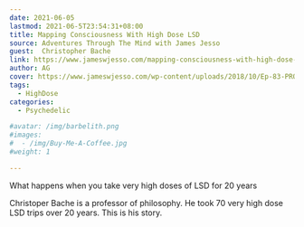 ```yaml
---
date: 2021-06-05
lastmod: 2021-06-5T23:54:31+08:00
title: Mapping Consciousness With High Dose LSD
source: Adventures Through The Mind with James Jesso
guest:  Christopher Bache
link: https://www.jameswjesso.com/mapping-consciousness-with-high-dose-lsd-christopher-bache/
author: AG
cover: https://www.jameswjesso.com/wp-content/uploads/2018/10/Ep-83-PROMO-photo-300x300.jpg
tags:
  - HighDose
categories:
  - Psychedelic

#avatar: /img/barbelith.png
#images:
#  - /img/Buy-Me-A-Coffee.jpg
#weight: 1

---
```

What happens when you take very high doses of LSD for 20 years
<!--more-->
Christoper Bache is a professor of philosophy. He took 70 very high dose LSD trips over 20 years. This is his story.
